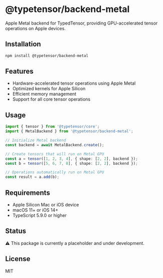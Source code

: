 # @typetensor/backend-metal

Apple Metal backend for TypedTensor, providing GPU-accelerated tensor operations on Apple devices.

## Installation

```bash
npm install @typetensor/backend-metal
```

## Features

- Hardware-accelerated tensor operations using Apple Metal
- Optimized kernels for Apple Silicon
- Efficient memory management
- Support for all core tensor operations

## Usage

```typescript
import { tensor } from '@typetensor/core';
import { MetalBackend } from '@typetensor/backend-metal';

// Initialize Metal backend
const backend = await MetalBackend.create();

// Create tensors that will run on Metal GPU
const a = tensor([1, 2, 3, 4], { shape: [2, 2], backend });
const b = tensor([5, 6, 7, 8], { shape: [2, 2], backend });

// Operations automatically run on Metal GPU
const result = a.add(b);
```

## Requirements

- Apple Silicon Mac or iOS device
- macOS 11+ or iOS 14+
- TypeScript 5.9.0 or higher

## Status

⚠️ This package is currently a placeholder and under development.

## License

MIT